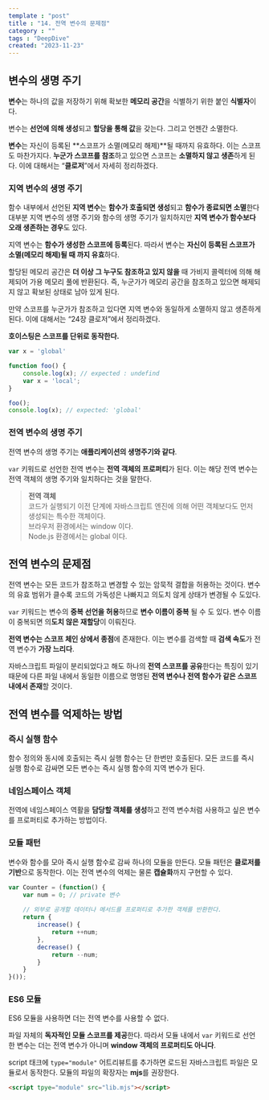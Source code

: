 ```yaml
---
template : "post"
title : "14. 전역 변수의 문제점"
category : ""
tags : "DeepDive"
created: "2023-11-23"
---
```


## 변수의 생명 주기


**변수**는 하나의 값을 저장하기 위해 확보한 **메모리 공간**을 식별하기 위한 붙인 **식별자**이다.


변수는 **선언에 의해 생성**되고 **할당을 통해 값**을 갖는다. 그리고 언젠간 소멸한다. 



**변수**는 자신이 등록된 **스코프가 소멸(메모리 해제)**될 때까지 유효하다.
이는 스코프도 마찬가지다. **누군가 스코프를 참조**하고 있으면 스코프는 **소멸하지 않고 생존**하게 된다. 
이에 대해서는 “**클로저**”에서 자세히 정리하겠다.


### 지역 변수의 생명 주기


함수 내부에서 선언된 **지역 변수**는 **함수가 호출되면 생성**되고 **함수가 종료되면 소멸**한다
대부분 지역 변수의 생명 주기와 함수의 생명 주기가 일치하지만 **지역 변수가 함수보다 오래 생존하는 경우**도 있다.


지역 변수는 **함수가 생성한 스코프에 등록**된다. 따라서 변수는 **자신이 등록된 스코프가 소멸(메모리 해제)될 때 까지 유효**하다. 


할당된 메모리 공간은 **더 이상 그 누구도 참조하고 있지 않을** 때 가비지 콜렉터에 의해 해제되어 가용 메모리 풀에 반환된다. 즉, 누군가가 메모리 공간을 참조하고 있으면 해제되지 않고 확보된 상태로 남아 있게 된다.


만약 스코프를 누군가가 참조하고 있다면 지역 변수와 동일하게 소멸하지 않고 생존하게 된다.
이에 대해서는 “24장 클로저”에서 정리하겠다.


**호이스팅은 스코프를 단위로 동작한다.** 


```javascript
var x = 'global'

function foo() {
	console.log(x); // expected : undefind
	var x = 'local';
}

foo();
console.log(x); // expected: 'global'
```


### 전역 변수의 생명 주기


 전역 변수의 생명 주기는 **애플리케이션의 생명주기와 같다**.


`var` 키워드로 선언한 전역 변수는 **전역 객체의 프로퍼티**가 된다. 이는 해당 전역 변수는 전역 객체의 생명 주기와 일치하다는 것을 말한다.


> **전역 객체**  
> 코드가 실행되기 이전 단계에 자바스크립트 엔진에 의해 어떤 객체보다도 먼저 생성되는 특수한 객체이다.  
> 브라우저 환경에서는 window 이다.  
> Node.js 환경에서는 global 이다.


## 전역 변수의 문제점


전역 변수는 모든 코드가 참조하고 변경할 수 있는 암묵적 결합을 허용하는 것이다.
변수의 유효 범위가 클수록 코드의 가독성은 나빠지고 의도치 않게 상태가 변경될 수 도있다.


`var` 키워드는 변수의 **중복 선언을 허용**하므로 **변수 이름이 중복** 될 수 도 있다. 변수 이름이 중복되면 의**도치 않은 재할당**이 이뤄진다.


**전역 변수는 스코프 체인 상에서 종점**에 존재한다. 이는 변수를 검색할 때 **검색 속도**가 전역 변수가 **가장 느리다**.


자바스크립트 파일이 분리되었다고 해도 하나의 **전역 스코프를 공유**한다는 특징이 있기 때문에 다른 파일 내에서 동일한 이름으로 명명된 **전역 변수나 전역 함수가 같은 스코프 내에서 존재**할 것이다.


## 전역 변수를 억제하는 방법


### 즉시 실행 함수


함수 정의와 동시에 호출되는 즉시 실행 함수는 단 한번만 호출된다. 
모든 코드를 즉시 실행 함수로 감싸면 모든 변수는 즉시 실행 함수의 지역 변수가 된다.


### 네임스페이스 객체


전역에 네임스페이스 역활을 **담당할 객체를 생성**하고 전역 변수처럼 사용하고 싶은 변수를 프로퍼티로 추가하는 방법이다.


### 모듈 패턴


변수와 함수를 모아 즉시 실행 함수로 감싸 하나의 모듈을 만든다. 모듈 패턴은 **클로저를 기반**으로 동작한다. 이는 전역 변수의 억제는 물론 **캡슐화**까지 구현할 수 있다.


```javascript
var Counter = (function() {
	var num = 0; // private 변수
	
	// 외부로 공개할 데이터나 메서드를 프로퍼티로 추가한 객체를 반환한다.
	return {
		increase() {
			return ++num;
		},
		decrease() {
			return --num;
		}
	}
}());


```


### ES6 모듈


ES6 모듈을 사용하면 더는 전역 변수를 사용할 수 없다. 


파일 자체의 **독자적인 모듈 스코프를 제공**한다. 따라서 모듈 내에서 `var` 키워드로 선언한 변수는 더는 전역 변수가 아니며 **window 객체의 프로퍼티도 아니다**.


script 태크에 `type="module"` 어트리뷰트를 추가하면 로드된 자바스크립트 파일은 모듈로서 동작한다. 모듈의 파일의 확장자는 **mjs**를 권장한다.


```html
<script tpye="module" src="lib.mjs"></script>
```

